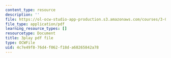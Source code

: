 ```yaml
---
content_type: resource
description: ''
file: https://ol-ocw-studio-app-production.s3.amazonaws.com/courses/3-091sc-introduction-to-solid-state-chemistry-fall-2010/4c7e49f876d4f062f18da68265842a78_qKh4mOlEZpE.pdf
file_type: application/pdf
learning_resource_types: []
resourcetype: Document
title: 3play pdf file
type: OCWFile
uid: 4c7e49f8-76d4-f062-f18d-a68265842a78
---
```

